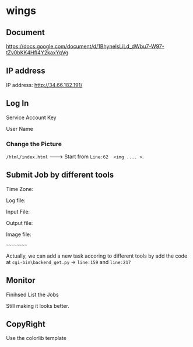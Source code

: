 # wings

## Document

https://docs.google.com/document/d/1BhynelsLiLd_dWbu7-W97-tZv0bKK4HfI4Y2kaxYqVg

## IP address

IP address: http://34.66.182.191/

## Log In

Service Account Key

User Name

### Change the Picture

`/html/index.html`  ---> Start from `Line:62  <img .... >`.

## Submit Job by different tools

Time Zone:

Log file:

Input File:

Output file:

Image file:

`~~~~~~~~`

Actually, we can add a new task accoring to different tools by add the code at 
`cgi-bin\backend_get.py` -> `line:159` and `line:217`

## Monitor

Finihsed List the Jobs

Still making it looks better.

## CopyRight

Use the colorlib template
